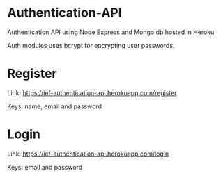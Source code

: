 # Authentication-API
Authentication API using Node Express and Mongo db hosted in Heroku.

Auth modules uses bcrypt for encrypting user passwords.

# Register
Link: https://jef-authentication-api.herokuapp.com/register

Keys: name, email and password

# Login
Link: https://jef-authentication-api.herokuapp.com/login

Keys: email and password
